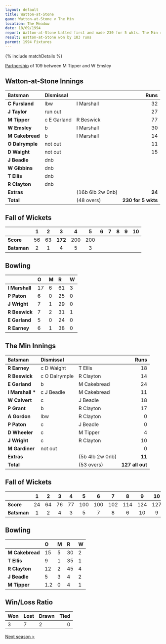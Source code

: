 ```yaml
---
layout: default
title: Watton-at-Stone
game: Watton-at-Stone v The Min
location: The Meadow
date: 18/09/1994
report: Watton-at-Stone batted first and made 230 for 5 wkts. The Min replied with 127 all out
result: Watton-at-Stone won by 103 runs
parent: 1994 Fixtures
---
```


{% include matchDetails %}

[Partnership](../records/partnerships) of 109 between M Tipper and W Emsley

## Watton-at-Stone  Innings

| Batsman | Dismissal |  | Runs |
|:---|:---|---|---:|
| **C Fursland** | lbw | I Marshall | 32 |
| **J Taylor** | run out |  | 27 |
| **M Tipper** | c E Garland | R Beswick | 77 |
| **W Emsley** | b | I Marshall | 30 |
| **M Cakebread** | b | I Marshall | 14 |
| **O Dalrymple** | not out |  | 11 |
| **D Waight** | not out |  | 15 |
| **J Beadle** | dnb |  |  |
| **W Gibbins** | dnb |  |  |
| **T Ellis** | dnb |  |  |
| **R Clayton** | dnb |  |  |
| **Extras** | | (16b 6lb 2w 0nb) | **24** |
| **Total** | | (48 overs) | **230 for 5 wkts** |

## Fall of Wickets

| | 1 | 2 | 3 | 4 | 5 | 6 | 7 | 8 | 9 | 10 |
|---|:---:|:---:|:---:|:---:|:---:|:---:|:---:|:---:|:---:|:---:|
| **Score** | 56 | 63 | **172** | 200 | 200 |  |  |  |  |  |
| **Batsman** | 2 | 1 | 4 | 5 | 3 |  |  |  |  |  |

## Bowling

| | O | M | R | W |
|---|:---|:---|:---|:---|
| **I Marshall** | 17 | 6 | 61 | 3 |
| **P Paton** | 6 | 0 | 25 | 0 |
| **J Wright** | 7 | 1 | 29 | 0 |
| **R Beswick** | 7 | 2 | 31 | 1 |
| **E Garland** | 5 | 0 | 24 | 0 |
| **R Earney** | 6 | 1 | 38 | 0 |

## The Min Innings

| Batsman | Dismissal |  | Runs |
|:---|:---|---|---:|
| **R Earney** | c D Waight | T Ellis | 18 |
| **R Beswick** | c O Dalrymple | R Clayton | 14 |
| **E Garland** | b | M Cakebread | 24 |
| **I Marshall &#42;** | c J Beadle | M Cakebread | 11 |
| **W Calvert** | c | J Beadle | 18 |
| **P Grant** | b | R Clayton | 17 |
| **A Gordon** | lbw | R Clayton | 0 |
| **P Paton** | c | J Beadle | 0 |
| **D Wheeler** | c | M Tipper | 4 |
| **J Wright** | c | R Clayton | 10 |
| **M Gardiner** | not out |  | 0 |
| **Extras** | | (5b 4lb 2w 0nb) | **11** |
| **Total** | | (53 overs) | **127 all out** |

## Fall of Wickets

| | 1 | 2 | 3 | 4 | 5 | 6 | 7 | 8 | 9 | 10 |
|---|:---:|:---:|:---:|:---:|:---:|:---:|:---:|:---:|:---:|:---:|
| **Score** | 24 | 64 | 76 | 77 | 100 | 100 | 102 | 114 | 124 | 127 |
| **Batsman** | 1 | 2 | 4 | 3 | 5 | 7 | 8 | 6 | 10 | 9 |

## Bowling

| | O | M | R | W |
|---|:---|:---|:---|:---|
| **M Cakebread** | 15 | 5 | 30 | 2 |
| **T Ellis** | 9 | 1 | 35 | 1 |
| **R Clayton** | 12 | 2 | 45 | 4 |
| **J Beadle** | 5 | 3 | 4 | 2 |
| **M Tipper** | 1.2 | 0 | 4 | 1 |

## Win/Loss Ratio

| Won | Lost | Drawn | Tied |
|:---|:---|:---|---:|
| 3 | 7 | 2 | 0 |

[Next season >](../1995)